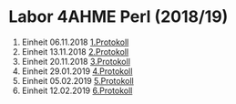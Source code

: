 # Labor 4AHME Perl (2018/19)

1) Einheit 06.11.2018 [1.Protokoll](https://github.com/pernim15/protokoll_G2_pernim15_06.11.2018)
2) Einheit 13.11.2018 [2.Protokoll](https://github.com/pernim15/protokoll_G2_pernim15_13.11.2018)
3) Einheit 20.11.2018 [3.Protokoll](https://github.com/HTLMechatronics/m15-la1-sx/blob/pernim15/protokoll_G2_20.11.2018.md)  
4) Einheit 29.01.2019 [4.Protokoll](https://github.com/pernim15/protokoll_G2_pernim15_29.01.2019)  
5) Einheit 05.02.2019 [5.Protokoll]()  
6) Einheit 12.02.2019 [6.Protokoll]()  
